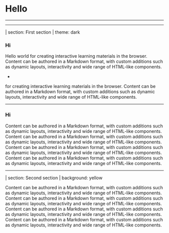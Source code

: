 
# Hello 

---

<f-content-example2 src="./example.md" />

---

| section: First section
| theme: dark

### Hi

Hello world for creating interactive learning materials in the browser. Content can be authored in a Markdown format, with custom additions such as dynamic layouts, interactivity and wide range of HTML-like components.


-

for creating interactive learning materials in the browser. Content can be authored in a Markdown format, with custom additions such as dynamic layouts, interactivity and wide range of HTML-like components.


---

### Hi

Content can be authored in a Markdown format, with custom additions such as dynamic layouts, interactivity and wide range of HTML-like components. Content can be authored in a Markdown format, with custom additions such as dynamic layouts, interactivity and wide range of HTML-like components. Content can be authored in a Markdown format, with custom additions such as dynamic layouts, interactivity and wide range of HTML-like components. Content can be authored in a Markdown format, with custom additions such as dynamic layouts, interactivity and wide range of HTML-like components.

---

| section: Second section
| background: yellow

Content can be authored in a Markdown format, with custom additions such as dynamic layouts, interactivity and wide range of HTML-like components. Content can be authored in a Markdown format, with custom additions such as dynamic layouts, interactivity and wide range of HTML-like components. Content can be authored in a Markdown format, with custom additions such as dynamic layouts, interactivity and wide range of HTML-like components. Content can be authored in a Markdown format, with custom additions such as dynamic layouts, interactivity and wide range of HTML-like components.
